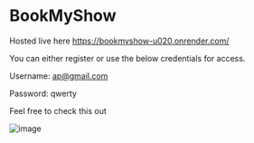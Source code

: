﻿# BookMyShow
Hosted live here
https://bookmyshow-u020.onrender.com/

You can either register or use the below credentials for access.

Username: ap@gmail.com

Password: qwerty

Feel free to check this out

![image](https://github.com/user-attachments/assets/a562206b-efc2-4c44-bb4a-8db850759a40)
